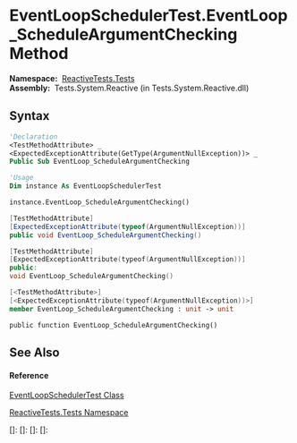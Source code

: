 # EventLoopSchedulerTest.EventLoop\_ScheduleArgumentChecking Method

**Namespace:**  [ReactiveTests.Tests](ReactiveTests.Tests\ReactiveTests.Tests.md)  
**Assembly:**  Tests.System.Reactive (in Tests.System.Reactive.dll)

## Syntax

```vb
'Declaration
<TestMethodAttribute> _
<ExpectedExceptionAttribute(GetType(ArgumentNullException))> _
Public Sub EventLoop_ScheduleArgumentChecking
```

```vb
'Usage
Dim instance As EventLoopSchedulerTest

instance.EventLoop_ScheduleArgumentChecking()
```

```csharp
[TestMethodAttribute]
[ExpectedExceptionAttribute(typeof(ArgumentNullException))]
public void EventLoop_ScheduleArgumentChecking()
```

```c++
[TestMethodAttribute]
[ExpectedExceptionAttribute(typeof(ArgumentNullException))]
public:
void EventLoop_ScheduleArgumentChecking()
```

```fsharp
[<TestMethodAttribute>]
[<ExpectedExceptionAttribute(typeof(ArgumentNullException))>]
member EventLoop_ScheduleArgumentChecking : unit -> unit 
```

```jscript
public function EventLoop_ScheduleArgumentChecking()
```

## See Also

#### Reference

[EventLoopSchedulerTest Class](EventLoopSchedulerTest\EventLoopSchedulerTest.md)

[ReactiveTests.Tests Namespace](ReactiveTests.Tests\ReactiveTests.Tests.md)

[]: 
[]: 
[]: 
[]: 